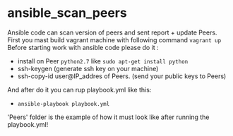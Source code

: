 # ansible_scan_peers
Ansible code can scan version of peers and sent report + update Peers.
First you mast build vagrant machine with following command `vagrant up` 
Before starting work with ansible code please do it :
- install on Peer `python2.7` like `sudo apt-get install python`
- ssh-keygen (generate ssh key on your machine) 
- ssh-copy-id user@IP_addres of Peers. (send your public keys to Peers)

And after do it you can rup playbook.yml like this:
- `ansible-playbook playbook.yml`

'Peers' folder is the example of how it must look like after running the playbook.yml!
